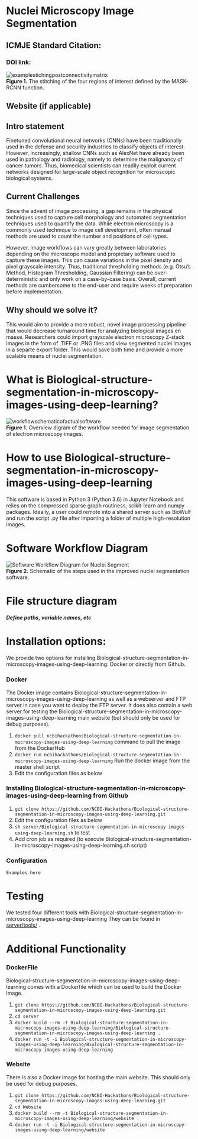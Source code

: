 <!DOCTYPE html>
<html>

<head>
  <meta charset="utf-8">
  <meta name="viewport" content="width=device-width, initial-scale=1.0">
  <title>ReadMe_September102018</title>
  <link rel="stylesheet" href="https://stackedit.io/style.css" />
</head>

<body class="stackedit">
  <div class="stackedit__html"><h1 id="nuclei-microscopy-image-segmentation">Nuclei Microscopy Image Segmentation</h1>
<h2 id="icmje-standard-citation">ICMJE Standard Citation:</h2>
<h3 id="doi-link">DOI link:</h3>
<p><img src="https://lh3.googleusercontent.com/DwtFufMw5tSa0h5Ia2S9JG0d6N3Ze3xEj4WcOnc7jPzdYSUrHX0pzmO1gnxUOpUAZEkCPq2X5m9QGQ" alt="examplestichingpostconnectivitymatrix" title="examplestitching"><br>
<strong>Figure 1.</strong> The stitching of the four regions of interest defined by the MASK-RCNN function.</p>
<h2 id="website-if-applicable">Website (if applicable)</h2>
<h2 id="intro-statement">Intro statement</h2>
<p>Finetuned convolutional neural networks (CNNs) have been traditionally used in the defense and security industries to classify objects of interest. However, increasingly, shallow CNNs such as AlexNet have already been used in pathology and radiology, namely to determine the malignancy of cancer tumors. Thus, biomedical scientists can readily exploit current networks designed for large-scale object recognition for microscopic biological systems.</p>
<h2 id="current-challenges">Current Challenges</h2>
<p>Since the advent of image processing, a gap remains in the physical techniques used to capture cell morphology and automated segmentation techniques used to quantify the data. While electron microscopy is a commonly used technique to image cell development, often manual methods are used to count the number and positions of cell types.</p>
<p>However, image workflows can vary greatly between laboratories depending on the microscope model and propietary software used to capture these images. This can cause variations in the pixel density and pixel grayscale intensity. Thus, traditional thresholding methods (e.g. Otsu’s Method, Histogram Thresholding, Gaussian Filtering) can be over-deterministic and only work on a case-by-case basis. Overall, current methods are cumbersome to the end-user and require weeks of preparation before implementation.</p>
<h2 id="why-should-we-solve-it">Why should we solve it?</h2>
<p>This would aim to provide a more robust, novel image processing pipeline that would decrease turnaround time for analyzing biological images en masse. Researchers could import grayscale electron microscopy Z-stack images in the form of .TIFF or .PNG files and view segmented nuclei images in a separte export folder. This would save both time and provide a more scalable means of nuclei segmentation.</p>
<h1 id="what-is-biological-structure-segmentation-in-microscopy-images-using-deep-learning">What is Biological-structure-segmentation-in-microscopy-images-using-deep-learning?</h1>
<p><img src="https://lh3.googleusercontent.com/YzIWqKFlvrYmNNssijs3dQbBAXqHvnAvs7fqTzlyfECOMoEXa7LenZt5N0BbH-U0iR81wDl_2CYXAQ" alt="workflowschematicofactualsoftware" title="workflowschematic"><br>
<strong>Figure 1.</strong> Overview digram of the workflow needed for image segmentation of electron microscopy images.</p>
<h1 id="how-to-use-biological-structure-segmentation-in-microscopy-images-using-deep-learning">How to use Biological-structure-segmentation-in-microscopy-images-using-deep-learning</h1>
<p>This software is based in Python 3 (Python 3.6) in Jupyter Notebook and relies on the compressed sparse graph routiness, scikit-learn and numpy packages. Ideally, a user could remote into a shared server such as BioWulf and run the script .py file after importing a folder of multiple high-resolution images.</p>
<h1 id="software-workflow-diagram">Software Workflow Diagram</h1>
<p><img src="https://lh3.googleusercontent.com/FybVO5MKiqwcoJQstrgiWAGI57nFibW-9nUDi_nR-Zz5EfyImdYhu-_GW4yCvwYXAL-hpvsxA1sgKA" alt="Software Workflow Diagram for Nuclei Segment" title="exampleworkflowforimprovednucleisegmentation"><br>
<strong>Figure 2.</strong> Schematic of the steps used in the improved nuclei segmentation software.</p>
<h1 id="file-structure-diagram">File structure diagram</h1>
<h4 id="define-paths-variable-names-etc"><em>Define paths, variable names, etc</em></h4>
<h1 id="installation-options">Installation options:</h1>
<p>We provide two options for installing Biological-structure-segmentation-in-microscopy-images-using-deep-learning: Docker or directly from Github.</p>
<h3 id="docker">Docker</h3>
<p>The Docker image contains Biological-structure-segmentation-in-microscopy-images-using-deep-learning as well as a webserver and FTP server in case you want to deploy the FTP server. It does also contain a web server for testing the Biological-structure-segmentation-in-microscopy-images-using-deep-learning main website (but should only be used for debug purposes).</p>
<ol>
<li><code>docker pull ncbihackathonsBiological-structure-segmentation-in-microscopy-images-using-deep-learning</code> command to pull the image from the DockerHub</li>
<li><code>docker run ncbihackathons/Biological-structure-segmentation-in-microscopy-images-using-deep-learning</code> Run the docker image from the master shell script</li>
<li>Edit the configuration files as below</li>
</ol>
<h3 id="installing-biological-structure-segmentation-in-microscopy-images-using-deep-learning-from-github">Installing Biological-structure-segmentation-in-microscopy-images-using-deep-learning from Github</h3>
<ol>
<li><code>git clone https://github.com/NCBI-Hackathons/Biological-structure-segmentation-in-microscopy-images-using-deep-learning.git</code></li>
<li>Edit the configuration files as below</li>
<li><code>sh server/Biological-structure-segmentation-in-microscopy-images-using-deep-learning.sh</code> to test</li>
<li>Add cron job as required (to execute Biological-structure-segmentation-in-microscopy-images-using-deep-learning.sh script)</li>
</ol>
<h3 id="configuration">Configuration</h3>
<p><code>Examples here</code></p>
<h1 id="testing">Testing</h1>
<p>We tested four different tools with Biological-structure-segmentation-in-microscopy-images-using-deep-learning They can be found in <a href="server/tools/">server/tools/</a> .</p>
<h1 id="additional-functionality">Additional Functionality</h1>
<h3 id="dockerfile">DockerFile</h3>
<p>Biological-structure-segmentation-in-microscopy-images-using-deep-learning comes with a Dockerfile which can be used to build the Docker image.</p>
<ol>
<li><code>git clone https://github.com/NCBI-Hackathons/Biological-structure-segmentation-in-microscopy-images-using-deep-learning.git</code></li>
<li><code>cd server</code></li>
<li><code>docker build --rm -t Biological-structure-segmentation-in-microscopy-images-using-deep-learning/Biological-structure-segmentation-in-microscopy-images-using-deep-learning .</code></li>
<li><code>docker run -t -i Biological-structure-segmentation-in-microscopy-images-using-deep-learning/Biological-structure-segmentation-in-microscopy-images-using-deep-learning</code></li>
</ol>
<h3 id="website">Website</h3>
<p>There is also a Docker image for hosting the main website. This should only be used for debug purposes.</p>
<ol>
<li><code>git clone https://github.com/NCBI-Hackathons/Biological-structure-segmentation-in-microscopy-images-using-deep-learning.git</code></li>
<li><code>cd Website</code></li>
<li><code>docker build --rm -t Biological-structure-segmentation-in-microscopy-images-using-deep-learning/website .</code></li>
<li><code>docker run -t -i Biological-structure-segmentation-in-microscopy-images-using-deep-learning/website</code></li>
</ol>
</div>
</body>

</html>
